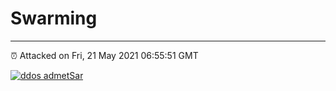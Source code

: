 # Swarming
---
⏰ Attacked on Fri, 21 May 2021 06:55:51 GMT

[![ddos admetSar](https://github.com/kotori-y/swarming/actions/workflows/main.yml/badge.svg)](https://github.com/kotori-y/swarming/actions/workflows/main.yml)

